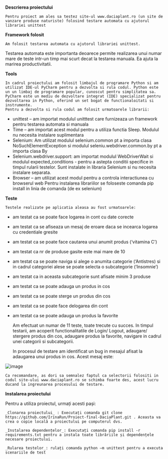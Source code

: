 **Descrierea proiectului**

	Pentru proiect am ales sa testez site-ul www.daciaplant.ro (un site de vanzare produse naturiste) folosind testare automata cu ajutorul librariei unittest

**Framework folosit**

	Am folosit testarea automata cu ajutorul librariei unittest.
Testarea automata este importanta deoarece permite realizarea unui numar mare de teste intr-un timp mai scurt decat la testarea manuala. Ea ajuta la marirea productivitatii.

**Tools**

	In cadrul proiectului am folosit limbajul de programare Python si am utilizat IDE-ul PyCharm pentru a dezvolta si rula codul. Python este un un limbaj de programare popular, cunoscut pentru simplitatea sa. PyCharm este un mediu de dezvoltare integrat (IDE) specializat pentru dezvoltarea in Python, oferind un set bogat de functionaloitati si instrumente.
	Pentru a dezvolta si rula codul am folosit urmatoarele librarii:
- unittest – am importat modulul unitttest care furnizeaza un framework pentru testarea automata si manuala
- Time – am importat acest modul pentru a utiliza functia Sleep. Modulul nu necesita instalare suplimentara
- Selenium: Am utilizat modulul selenium.common pt a importa clasa NoSuchElementException si modulul seleniu.webdriver.common.by pt a importa clasa By
- Selenium.webdriver.support: am importat modulul WebDriverWait si modulul expected_conditions - pentru a astepta conditii specifice in timpul rularii testelor. Sunt instalate in libraria Selenium si nu necesita instalare separata.
- Browser – am utilizat acest modul pentru a controla interactiunea cu browserul web
Pentru instalarea librariilor se foloseste comanda pip install <nume-librarie> in linia de comanda (de ex selenium)

**Teste**

	Testele realizate pe aplicatia aleasa au fost urmatoarele:
- am testat ca se poate face logarea in cont cu date corecte
- am testat ca se afiseaza un mesaj de eroare daca se incearca logarea cu credentiale gresite
- am testat ca se poate face cautarea unui anumit produs (‘vitamina C’) 
- am testat  ca nr de produse gasite este mai mare de 10
- am testat ca se poate naviga si alege o anumita categorie (‘Antistres) si in cadrul categoriei alese se poate selecta o subcategorie (‘Insomnie’) 
- am testat ca in aceasta subcategorie sunt afisate minim 3 produse
- am testat ca se poate adauga un produs in cos
- am testat ca se poate sterge un produs din cos
- am testat ca se poate face delogarea din cont
- am testat ca se poate adauga un produs la favorite

	Am efectuat un numar de 11 teste, toate trecute cu succes. In timpul testarii, am acoperit functionalitatile de Login/ Logout, adaugare/ stergere produs din cos, adaugare produs
 la favorite, navigare in cadrul unei categorii si subcategorii. 

	In procesul de testare am identificat un bug in mesajul afisat la adaugarea unui produs in cos. Acest mesaj este:

![image](https://github.com/IrinaRun/Proiect-final-DaciaPlant/assets/153914775/2e910634-99fc-46aa-9219-0272382d221b)


	Ca recomandare, as dori sa semnalez faptul ca selectorii folositi in codul site-ului www.daciaplant.ro se schimba foarte des, acest lucru ducand la ingreunarea procesului de testare.

  **Instalarea proiectului**
  
  Pentru a utiliza proiectul, urmați acesti pași:
  
 	_Clonarea proiectului_ : Executați comanda git clone https://github.com/IrinaRun/Proiect-final-DaciaPlant.git . Aceasta va crea o copie locală a proiectului pe computerul dvs.
  
 	_Instalarea dependențelor_: Executați comanda pip install -r requirements.txt pentru a instala toate librăriile și dependențele necesare proiectului.
  
	_Rularea testelor_: rulați comanda python –m unittest pentru a executa scenariile de test



